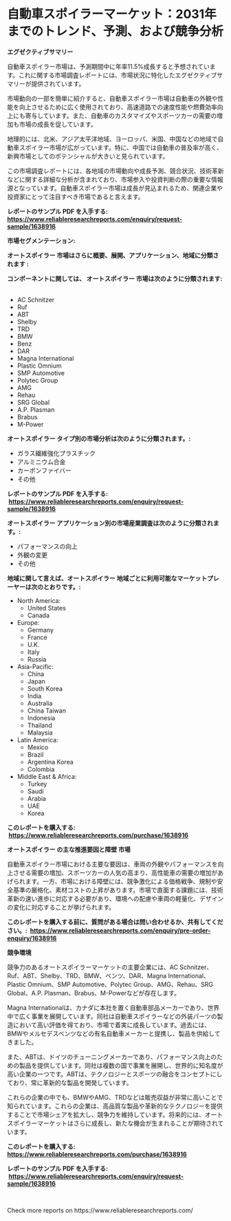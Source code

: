 <p><h1>自動車スポイラーマーケット：2031年までのトレンド、予測、および競争分析</h1></p><p><strong>エグゼクティブサマリー</strong></p>
<p><p>自動車スポイラー市場は、予測期間中に年率11.5%成長すると予想されています。これに関する市場調査レポートには、市場状況に特化したエグゼクティブサマリーが提供されています。</p><p>市場動向の一部を簡単に紹介すると、自動車スポイラー市場は自動車の外観や性能を向上させるために広く使用されており、高速道路での速度性能や燃費効率向上にも寄与しています。また、自動車のカスタマイズやスポーツカーの需要の増加も市場の成長を促しています。</p><p>地理的には、北米、アジア太平洋地域、ヨーロッパ、米国、中国などの地域で自動車スポイラー市場が広がっています。特に、中国では自動車の普及率が高く、新興市場としてのポテンシャルが大きいと見られています。</p><p>この市場調査レポートには、各地域の市場動向や成長予測、競合状況、技術革新などに関する詳細な分析が含まれており、市場参入や投資判断の際の重要な情報源となっています。自動車スポイラー市場は成長が見込まれるため、関連企業や投資家にとって注目すべき市場であると言えます。</p></p>
<p><strong>レポートのサンプル PDF を入手する: <a href="https://www.reliableresearchreports.com/enquiry/request-sample/1638916">https://www.reliableresearchreports.com/enquiry/request-sample/1638916</a></strong></p>
<p><strong>市場セグメンテーション:</strong></p>
<p><strong> オートスポイラー 市場はさらに概要、展開、アプリケーション、地域に分類されます :</strong></p>
<p><strong>コンポーネントに関しては、 オートスポイラー 市場は次のように分類されます: &nbsp;</strong></p>
<p><ul><li>AC Schnitzer</li><li>Ruf</li><li>ABT</li><li>Shelby</li><li>TRD</li><li>BMW</li><li>Benz</li><li>DAR</li><li>Magna International</li><li>Plastic Omnium</li><li>SMP Automotive</li><li>Polytec Group</li><li>AMG</li><li>Rehau</li><li>SRG Global</li><li>A.P. Plasman</li><li>Brabus</li><li>M-Power</li></ul></p>
<p><strong> オートスポイラー タイプ別の市場分析は次のように分類されます。:</strong></p>
<p><ul><li>ガラス繊維強化プラスチック</li><li>アルミニウム合金</li><li>カーボンファイバー</li><li>その他</li></ul></p>
<p><strong>レポートのサンプル PDF を入手する: &nbsp;<a href="https://www.reliableresearchreports.com/enquiry/request-sample/1638916">https://www.reliableresearchreports.com/enquiry/request-sample/1638916</a></strong></p>
<p><strong> オートスポイラー アプリケーション別の市場産業調査は次のように分類されます。:</strong></p>
<p><ul><li>パフォーマンスの向上</li><li>外観の変更</li><li>その他</li></ul></p>
<p><strong>地域に関して言えば、オートスポイラー 地域ごとに利用可能なマーケットプレーヤーは次のとおりです。:</strong></p>
<p><ul>
    <li>
        North America:
        <ul>
            <li>United States</li>
            <li>Canada</li>
        </ul>
    </li>
    <li>
        Europe:
        <ul>
            <li>Germany</li>
            <li>France</li>
            <li>U.K.</li>
            <li>Italy</li>
            <li>Russia</li>
        </ul>
    </li>
    <li>
        Asia-Pacific:
        <ul>
            <li>China</li>
            <li>Japan</li>
            <li>South Korea</li>
            <li>India</li>
            <li>Australia</li>
            <li>China Taiwan</li>
            <li>Indonesia</li>
            <li>Thailand</li>
            <li>Malaysia</li>
        </ul>
    </li>
    <li>
        Latin America:
        <ul>
            <li>Mexico</li>
            <li>Brazil</li>
            <li>Argentina Korea</li>
            <li>Colombia</li>
        </ul>
    </li>
    <li>
        Middle East & Africa:
        <ul>
            <li>Turkey</li>
            <li>Saudi</li>
            <li>Arabia</li>
            <li>UAE</li>
            <li>Korea</li>
        </ul>
    </li>
    </ul></p>
<p><strong>このレポートを購入する: &nbsp;<a href="https://www.reliableresearchreports.com/purchase/1638916">https://www.reliableresearchreports.com/purchase/1638916</a></strong></p>
<p><strong>オートスポイラー の主な推進要因と障壁 市場</strong></p>
<p><p>自動車スポイラー市場における主要な要因は、車両の外観やパフォーマンスを向上させる需要の増加、スポーツカーの人気の高まり、高性能車の需要の増加があげられます。一方、市場における障壁には、競争激化による価格戦争、規制や安全基準の厳格化、素材コストの上昇があります。市場で直面する課題には、技術革新の速い進歩に対応する必要があり、環境への配慮や車両の軽量化、デザインの変化に対応することが挙げられます。</p></p>
<p><strong>このレポートを購入する前に、質問がある場合は問い合わせるか、共有してください。:&nbsp; <a href="https://www.reliableresearchreports.com/enquiry/pre-order-enquiry/1638916">https://www.reliableresearchreports.com/enquiry/pre-order-enquiry/1638916</a></strong></p>
<p><strong>競争環境</strong></p>
<p><p>競争力のあるオートスポイラーマーケットの主要企業には、AC Schnitzer、Ruf、ABT、Shelby、TRD、BMW、ベンツ、DAR、Magna International、Plastic Omnium、SMP Automotive、Polytec Group、AMG、Rehau、SRG Global、A.P. Plasman、Brabus、M-Powerなどが存在します。</p><p>Magna Internationalは、カナダに本社を置く自動車部品メーカーであり、世界中で広く事業を展開しています。同社は自動車スポイラーなどの外装パーツの製造において高い評価を得ており、市場で着実に成長しています。過去には、BMWやメルセデスベンツなどの有名自動車メーカーと提携し、製品を供給してきました。</p><p>また、ABTは、ドイツのチューニングメーカーであり、パフォーマンス向上のための製品を提供しています。同社は複数の国で事業を展開し、世界的に知名度が高い企業の一つです。ABTは、テクノロジーとスポーツの融合をコンセプトにしており、常に革新的な製品を開発しています。</p><p>これらの企業の中でも、BMWやAMG、TRDなどは販売収益が非常に高いことで知られています。これらの企業は、高品質な製品や革新的なテクノロジーを提供することで市場シェアを拡大し、競争力を維持しています。将来的には、オートスポイラーマーケットはさらに成長し、新たな機会が生まれることが期待されています。</p></p>
<p><strong>このレポートを購入する: &nbsp; <a href="https://www.reliableresearchreports.com/purchase/1638916">https://www.reliableresearchreports.com/purchase/1638916</a></strong></p>
<p><strong>レポートのサンプル PDF を入手する: &nbsp;<a href="https://www.reliableresearchreports.com/enquiry/request-sample/1638916">https://www.reliableresearchreports.com/enquiry/request-sample/1638916</a></strong><strong></strong></p>
<p>&nbsp;</p>
<p>Check more reports on https://www.reliableresearchreports.com/</p>